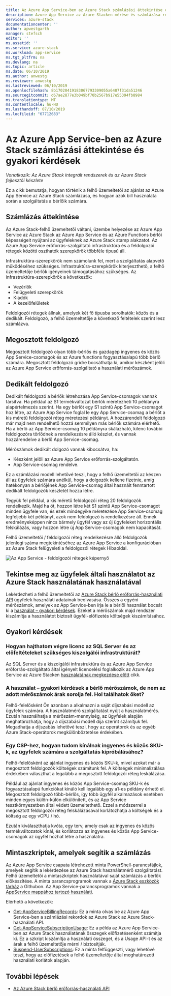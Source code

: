 ```yaml
---
title: Az Azure App Service-ben az Azure Stack számlázási áttekintése és gyakori kérdések |} A Microsoft Docs
description: Azure App Service az Azure Stacken mérése és számlázása részletei.
services: azure-stack
documentationcenter: ''
author: apwestgarth
manager: stefsch
editor: ''
ms.assetid: ''
ms.service: azure-stack
ms.workload: app-service
ms.tgt_pltfrm: na
ms.devlang: na
ms.topic: article
ms.date: 06/10/2019
ms.author: anwestg
ms.reviewer: anwestg
ms.lastreviewed: 06/10/2019
ms.openlocfilehash: 8b17020419183067793309055a6487f31da51246
ms.sourcegitcommit: d67ae2877e3b049bf70b2567b917e55394fb8984
ms.translationtype: MT
ms.contentlocale: hu-HU
ms.lasthandoff: 07/10/2019
ms.locfileid: "67712683"
---
```

# <a name="azure-app-service-on-azure-stack-billing-overview-and-faq"></a>Az Azure App Service-ben az Azure Stack számlázási áttekintése és gyakori kérdések

*Vonatkozik: Az Azure Stack integrált rendszerek és az Azure Stack fejlesztői készlete*

Ez a cikk bemutatja, hogyan történik a felhő üzemeltetői az ajánlat az Azure App Service az Azure Stack számlázása, és hogyan azok bill használata során a szolgáltatás a bérlőik számára.

## <a name="billing-overview"></a>Számlázás áttekintése

Az Azure Stack-felhő üzemeltetői váltani, üzembe helyezése az Azure App Service az Azure Stack az Azure App Service és az Azure Functions bérlői képességeit nyújtani az ügyfeleknek az Azure Stack stamp alakzatot. Az Azure App Service erőforrás-szolgáltató infrastruktúra és a feldolgozói rétegek közötti oszthatók szerepkörök többféle típusú áll.

Infrastruktúra-szerepkörök nem számolunk fel, mert a szolgáltatás alapvető működéséhez szükséges. Infrastruktúra-szerepkörök kiterjeszthető, a felhő üzemeltetője bérlők igényeinek támogatásához szükséges. Az infrastruktúra-szerepkörök a következők:

- Vezérlők
- Felügyeleti szerepkörök
- Kiadók
- A kezelőfelületek

Feldolgozói rétegek állnak, amelyek két fő típusba sorolhatók: közös és a dedikált. Feldolgozó, a felhő üzemeltetője a következő feltételek szerint lesz számlázva.

## <a name="shared-workers"></a>Megosztott feldolgozó

Megosztott feldolgozó olyan több-bérlős és gazdagép ingyenes és közös App Service-csomagok és az Azure functions fogyasztásalapú több bérlő számára. Megosztott feldolgozó gridre bocsáthatja ki, amikor készként jelöli az Azure App Service erőforrás-szolgáltató a használati mérőszámok.

## <a name="dedicated-workers"></a>Dedikált feldolgozó

Dedikált feldolgozó a bérlők létrehozása App Service-csomagok vannak társítva. Ha például az S1 termékváltozat bérlők méretezheti 10 példányra alapértelmezés szerint. Ha egy bérlőt egy S1 szintű App Service-csomagot hoz létre, az Azure App Service foglal le egy App Service-csomag a bérlőt a kis méretű feldolgozói réteg méretezési példányt. A hozzárendelt feldolgozó már majd nem rendelhető hozzá semmilyen más bérlők számára elérhető. Ha a bérlő az App Service-csomag 10 példányra skálázható, kilenc további feldolgozóra törlődnek a rendelkezésre álló készlet, és vannak hozzárendelve a bérlő App Service-csomag.

Mérőszámok dedikált dolgozó vannak kibocsátva, ha:

- Készként jelöli az Azure App Service erőforrás-szolgáltatón.
- App Service-csomag rendelve.

Ez a számlázási modell lehetővé teszi, hogy a felhő üzemeltetői az készen áll az ügyfelek számára anélkül, hogy a dolgozók kellene fizetnie, amíg hatékonyan a bérlőjének App Service-csomag által használt fenntartott dedikált feldolgozók készletét hozza létre. 

Tegyük fel például, a kis méretű feldolgozói réteg 20 feldolgozók rendelkezik. Majd ha öt, hozzon létre két S1 szintű App Service-csomagot minden ügyfele van, és ezek mindegyike méretezése App Service-csomag legfeljebb két példányt, azok nem feldolgozó is rendelkezésre áll. Ennek eredményeképpen nincs bármely ügyfél vagy az új ügyfeleket horizontális felskálázás, vagy hozzon létre új App Service-csomagok nem kapacitását. 

Felhő üzemeltetői / feldolgozói réteg rendelkezésre álló feldolgozók jelenlegi száma megtekintéséhez az Azure App Service a konfigurációban az Azure Stack felügyeleti a feldolgozói rétegek Hibaoldal.

![Az App Service - feldolgozói rétegek képernyő][1]

## <a name="see-customer-usage-by-using-the-azure-stack-usage-service"></a>Tekintse meg az ügyfelek általi használatot az Azure Stack használatának használatával

Lekérdezheti a felhő üzemeltetői az [Azure Stack bérlő erőforrás-használati API](azure-stack-tenant-resource-usage-api.md) ügyfelek használati adatainak beolvasása. Összes a egyéni mérőszámok, amelyek az App Service-ben írja le a bérlői használat bocsát ki a [használat – gyakori kérdések](azure-stack-usage-related-faq.md). Ezeket a mérőszámok majd rendszer kiszámítja a használatot biztosít ügyfél-előfizetés költségek kiszámításához.

## <a name="frequently-asked-questions"></a>Gyakori kérdések

### <a name="how-do-i-license-the-sql-server-and-file-server-infrastructure-required-in-the-prerequisites"></a>Hogyan hajthatom végre licenc az SQL Server és az előfeltételeket szükséges kiszolgálói infrastruktúrát?

Az SQL Server és a kiszolgálói infrastruktúra és az Azure App Service erőforrás-szolgáltató által igényelt licencelési foglalkozik az Azure App Service az Azure Stacken [használatának megkezdése előtt](azure-stack-app-service-before-you-get-started.md#licensing-concerns-for-required-file-server-and-sql-server) cikk.

### <a name="the-usage-faq-lists-the-tenant-meters-but-not-the-prices-for-those-meters-where-can-i-find-them"></a>A használat – gyakori kérdések a bérlő mérőszámok, de nem az adott mérőszámok árak sorolja fel. Hol találhatok őket?

Felhő-felelősként Ön azonban a alkalmazni a saját díjszabási modell az ügyfelek számára. A használatmérő szolgáltatást nyújt a használatmérés. Ezután használhatja a mérőszám-mennyiség, az ügyfelek alapján meghatározhatja, hogy a díjszabási modell díja szerint számítjuk fel. Megadhatja a díjszabás lehetővé teszi, hogy az operátorok és az egyéb Azure Stack-operátorok megkülönböztetése érdekében.

### <a name="as-a-csp-how-can-i-offer-free-and-shared-skus-for-customers-to-try-out-the-service"></a>Egy CSP-hez, hogyan tudom kínálnak ingyenes és közös SKU-k, az ügyfelek számára a szolgáltatás kipróbálásához?

Felhő-felelősként az ajánlat ingyenes és közös SKU-k, mivel azokat már a megosztott feldolgozók költségek számítunk fel. A költségek minimalizálása érdekében választhat a legalább a megosztott feldolgozói réteg leskálázása. 

Például az ajánlat ingyenes és közös App Service-csomag SKU-k és fogyasztásalapú funkciókat kínáló kell legalább egy a1-es példány érhető el. Megosztott feldolgozó több-bérlős, így több ügyfél alkalmazások esetében minden egyes külön-külön elkülönített, és az App Service tesztkörnyezetben által védett üzemeltethető. Ezzel a módszerrel a megosztott feldolgozói réteg felskálázásával korlátozhatja a költségek és a költség az egy vCPU / hó.

Ezután kiválaszthatja kvóta, egy terv, amely csak az ingyenes és közös termékváltozatok kínál, és korlátozza az ingyenes és közös App Service-csomagok az ügyfél hozhat létre a használatra.

## <a name="sample-scripts-to-assist-with-billing"></a>Mintaszkriptek, amelyek segítik a számlázás

Az Azure App Service csapata létrehozott minta PowerShell-parancsfájlok, amelyek segítik a lekérdezése az Azure Stack használatmérő szolgáltatást. Felhő üzemeltetői a mintaszkriptek használatával saját számlázás a bérlők előkészítése. A minta parancsprogramok vannak a [Azure Stack eszközök tárház](https://github.com/Azure/AzureStack-tools) a Githubon. Az App Service-parancsprogramok vannak a [AppService mappához tartozó használati](https://github.com/Azure/AzureStack-Tools/tree/master/Usage/AppService).

Elérhető a következők:

- [Get-AppServiceBillingRecords](https://github.com/Azure/AzureStack-Tools/blob/master/Usage/AppService/Get-AppServiceBillingRecords.ps1): Ez a minta olvas be az Azure App Service-ben a számlázási rekordok az Azure Stack az Azure Stack-használati API.
- [Get-AppServiceSubscriptionUsage](https://github.com/Azure/AzureStack-Tools/blob/master/Usage/AppService/Get-AppServiceSubscriptionUsage.ps1): Ez a példa az Azure App Service-ben az Azure Stack használatának összegek előfizetésenként számítja ki. Ez a szkript kiszámítja a használati összeget, és a Usage API-t és az árak a felhő üzemeltetője mérni / biztosítják.
- [Suspend-UserSubscriptions](https://github.com/Azure/AzureStack-Tools/blob/master/Usage/AppService/Suspend-UserSubscriptions.ps1): Ez a minta felfüggeszti, vagy lehetővé teszi, hogy az előfizetések a felhő üzemeltetője által meghatározott használati korlátok alapján.

## <a name="next-steps"></a>További lépések

- [Az Azure Stack bérlő erőforrás-használati API](azure-stack-tenant-resource-usage-api.md)

<!--Image references-->
[1]: ./media/app-service-billing-faq/app-service-worker-tiers.png
